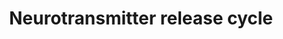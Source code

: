 ---
annotations:
- id: PW:0000059
  parent: signaling pathway
  type: Pathway Ontology
  value: signaling pathway pertinent to the brain and nervous system
- id: PW:0000003
  parent: signaling pathway
  type: Pathway Ontology
  value: signaling pathway
authors:
- Mkutmon
- Elisa
- Eweitz
- Egonw
citedin: ''
communities: []
description: Neurotransmitter is stored in the synaptic vesicle in the pre-synaptic
  terminal prior to its release in the synaptic cleft upon depolarization of the pre-synaptic
  membrane. The release of the neurotransmitter is a multi-step process that is controlled
  by electrical signals passing through the axons in form of action potential. Neurotransmitters
  include glutamate, acetylcholine, nor-epinephrine,  dopamine and seratonin. Each
  of the neurotransmitter cycle is independently described.Original Pathway at [Reactome](http://www.reactome.org/PathwayBrowser/#DB=gk_current&FOCUS_SPECIES_ID=48887&FOCUS_PATHWAY_ID=112310).
last-edited: 2025-09-05
ndex: null
organisms:
- Bos taurus
redirect_from:
- /index.php/Pathway:WP3192
- /instance/WP3192
- /instance/WP3192_r140516
revision: r140516
schema-jsonld:
- '@context': https://schema.org/
  '@id': https://wikipathways.github.io/pathways/WP3192.html
  '@type': Dataset
  creator:
    '@type': Organization
    name: WikiPathways
  description: Neurotransmitter is stored in the synaptic vesicle in the pre-synaptic
    terminal prior to its release in the synaptic cleft upon depolarization of the
    pre-synaptic membrane. The release of the neurotransmitter is a multi-step process
    that is controlled by electrical signals passing through the axons in form of
    action potential. Neurotransmitters include glutamate, acetylcholine, nor-epinephrine,  dopamine
    and seratonin. Each of the neurotransmitter cycle is independently described.Original
    Pathway at [Reactome](http://www.reactome.org/PathwayBrowser/#DB=gk_current&FOCUS_SPECIES_ID=48887&FOCUS_PATHWAY_ID=112310).
  keywords:
  - 3-Methoxy-4-hydroxyphenylglycol
  - 5HT
  - 5HT[clathrin-sculptedmonoamine transportvesicle lumen]
  - ADP
  - ATP
  - Ac-CoA
  - AcCho
  - CHAT
  - Cho
  - CoA-SH
  - DA
  - DA[clathrin-sculptedmonoamine transportvesicle lumen]
  - FAD [mitochondrialouter membrane]
  - Glu
  - Glu[clathrin-sculptedglutamate transportvesicle lumen]
  - H⁺
  - H₂O
  - H₂O₂
  - L-Gln
  - L-Glu
  - MAOA
  - NAd
  - NAd[clathrin-sculptedglutamate transportvesicle lumen]
  - NH3
  - NH4+
  - Na⁺
  - O-acetylcholine[clathrin-sculptedacetylcholinetransport vesiclelumen]
  - O₂
  - Pi
  - RAB3A
  - RIMS1
  - SLC17A7
  - SLC18A2
  - SLC18A3
  - SLC22A2
  - SLC38A2
  - SLC5A7
  - SNAP25
  - STX1A
  - SYT1
  - UNC13B
  - VAMP2
  license: CC0
  name: Neurotransmitter release cycle
seo: CreativeWork
title: Neurotransmitter release cycle
wpid: WP3192
---